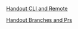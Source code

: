 <a href="https://github.com/neuefische/hh-web-24-7/tree/main/sessions/git-cli-and-remote/git-cli-and-remote.md">Handout CLI and Remote</a>

<a href="https://github.com/neuefische/hh-web-24-7/tree/main/sessions/git-branches-and-prs/git-branches-and-prs.md">Handout Branches and Prs</a>
